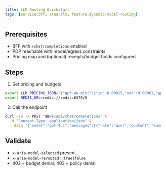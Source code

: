 ```yaml
---
title: LLM Routing Quickstart
tags: [service:bff, area:llm, feature:dynamic-model-routing]
---
```


## Prerequisites

- BFF with `/chat/completions` enabled
- PDP reachable with model/egress constraints
- Pricing map and (optional) receipts/budget holds configured

## Steps

1) Set pricing and budgets

```bash
export LLM_PRICING_JSON='{"gpt-4o-mini":{"in":0.00015,"out":0.0006},"gpt-4.1":{"in":0.0005,"out":0.0015}}'
export REDIS_URL=redis://redis:6379/0
```

2) Call the endpoint

```bash
curl -sS -X POST "$BFF/api/chat/completions" \
  -H "Content-Type: application/json" \
  --data '{"model":"gpt-4.1","messages":[{"role":"user","content":"Summarize"}],"max_tokens":128}' -i
```

## Validate

- `x-aria-model-selected` present
- `x-aria-model-rerouted: true|false`
- 402 = budget denial; 403 = policy denial


